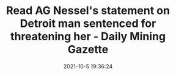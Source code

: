 ---
"title": "Read AG Nessel's statement on Detroit man sentenced for threatening her - Daily Mining Gazette"
"date": "2021-10-5 19:36:24"
"feed_name": "GOOGLENEWSMINING"
"feed_website": "https://news.google.com/search?q=mining%2Bincident&hl=en-US&gl=US&ceid=US:en"
"feed_rss": "https://news.google.com/rss/search?q=mining%2Bincident&hl=en-US&gl=US&ceid=US:en"
"link": "https://www.mininggazette.com/news/michigan-news-apwire/2021/10/read-ag-nessels-statement-on-detroit-man-sentenced-for-threatening-her/"
"source": "{'href': 'https://www.mininggazette.com', 'title': 'Daily Mining Gazette'}"
"file": "_posts/2021-1-1-0e20d1b088f20776d8594e2d266b6d7a62908af2.md"
"accident": "0"
"drilling": "0"
"dead": "0"
"injured": "0"
"arrested": "0"
"place": "unknown place"
"where": "unknown site"
"causes": "unknown"
"place_uri": "unknown place"
---